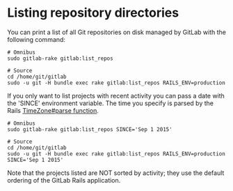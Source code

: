 # Listing repository directories

You can print a list of all Git repositories on disk managed by
GitLab with the following command:

```
# Omnibus
sudo gitlab-rake gitlab:list_repos

# Source
cd /home/git/gitlab
sudo -u git -H bundle exec rake gitlab:list_repos RAILS_ENV=production
```

If you only want to list projects with recent activity you can pass
a date with the 'SINCE' environment variable.  The time you specify
is parsed by the Rails [TimeZone#parse
function](http://api.rubyonrails.org/classes/ActiveSupport/TimeZone.html#method-i-parse).

```
# Omnibus
sudo gitlab-rake gitlab:list_repos SINCE='Sep 1 2015'

# Source
cd /home/git/gitlab
sudo -u git -H bundle exec rake gitlab:list_repos RAILS_ENV=production SINCE='Sep 1 2015'
```

Note that the projects listed are NOT sorted by activity; they use
the default ordering of the GitLab Rails application.
